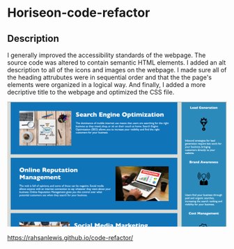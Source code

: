# Horiseon-code-refactor

## Description
I generally improved the accessibility standards of the webpage. The source code was altered 
to contain semantic HTML elements. I added an alt description to all of the icons and images
on the webpage. I made sure all of the heading attrubutes were in sequential order and that the the page's
elements were organized in a logical way. And finally, I added a more decriptive title to the webpage and optimized the CSS file.

![The Horiseon webpage includes a navigation bar, a header image, and cards with text and images at the bottom of the page.](./assets/page1.png)

https://rahsanlewis.github.io/code-refactor/